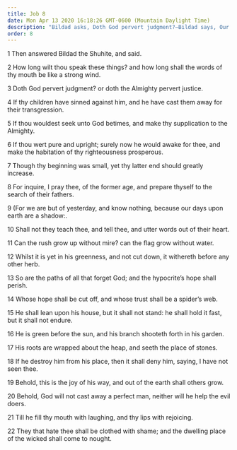 ```yaml
---
title: Job 8
date: Mon Apr 13 2020 16:18:26 GMT-0600 (Mountain Daylight Time)
description: "Bildad asks, Doth God pervert judgment?—Bildad says, Our days upon earth are a shadow, and God will not cast away a perfect man."
order: 8
---
```


1 Then answered Bildad the Shuhite, and said.

2 How long wilt thou speak these things? and how long shall the words of thy mouth be like a strong wind.

3 Doth God pervert judgment? or doth the Almighty pervert justice.

4 If thy children have sinned against him, and he have cast them away for their transgression.

5 If thou wouldest seek unto God betimes, and make thy supplication to the Almighty.

6 If thou wert pure and upright; surely now he would awake for thee, and make the habitation of thy righteousness prosperous.

7 Though thy beginning was small, yet thy latter end should greatly increase.

8 For inquire, I pray thee, of the former age, and prepare thyself to the search of their fathers.

9 (For we are but of yesterday, and know nothing, because our days upon earth are a shadow:.

10 Shall not they teach thee, and tell thee, and utter words out of their heart.

11 Can the rush grow up without mire? can the flag grow without water.

12 Whilst it is yet in his greenness, and not cut down, it withereth before any other herb.

13 So are the paths of all that forget God; and the hypocrite’s hope shall perish.

14 Whose hope shall be cut off, and whose trust shall be a spider’s web.

15 He shall lean upon his house, but it shall not stand: he shall hold it fast, but it shall not endure.

16 He is green before the sun, and his branch shooteth forth in his garden.

17 His roots are wrapped about the heap, and seeth the place of stones.

18 If he destroy him from his place, then it shall deny him, saying, I have not seen thee.

19 Behold, this is the joy of his way, and out of the earth shall others grow.

20 Behold, God will not cast away a perfect man, neither will he help the evil doers.

21 Till he fill thy mouth with laughing, and thy lips with rejoicing.

22 They that hate thee shall be clothed with shame; and the dwelling place of the wicked shall come to nought.
